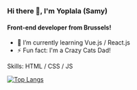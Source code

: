 ### Hi there 👋, I'm Yoplala (Samy)

#### Front-end developer from Brussels!


- 🌱 I’m currently learning Vue.js / React.js 
- ⚡ Fun fact: I'm a Crazy Cats Dad! 



Skills: HTML / CSS / JS

[![Top Langs](https://github-readme-stats.vercel.app/api/top-langs/?username=yoplala)](https://github.com/anuraghazra/github-readme-stats)

